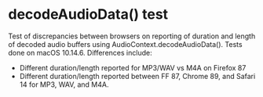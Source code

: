 # decodeAudioData() test

Test of discrepancies between browsers on reporting of duration and length of decoded audio buffers using AudioContext.decodeAudioData(). Tests done on macOS 10.14.6. Differences include:

* Different duration/length reported for MP3/WAV vs M4A on Firefox 87
* Different duration/length reported between FF 87, Chrome 89, and Safari 14 for MP3, WAV, and M4A.  

